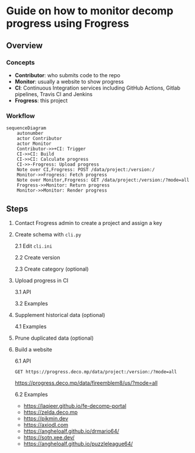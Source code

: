 # Guide on how to monitor decomp progress using Frogress

## Overview

### Concepts

- **Contributor**: who submits code to the repo
- **Monitor**: usually a website to show progress
- **CI**: Continuous Integration services including GitHub Actions, Gitlab pipelines, Travis CI and Jenkins
- **Frogress**: this project

### Workflow

```mermaid
sequenceDiagram
    autonumber
    actor Contributor
    actor Monitor
    Contributor->>+CI: Trigger
    CI->>CI: Build
    CI->>CI: Calculate progress
    CI->>-Frogress: Upload progress
    Note over CI,Frogress: POST /data/project:/version:/
    Monitor->>Frogress: Fetch progress
    Note over Monitor,Frogress: GET /data/project:/version:/?mode=all
    Frogress->>Monitor: Return progress
    Monitor->>Monitor: Render progress
```

## Steps

1. Contact Frogress admin to create a project and assign a key

2. Create schema with `cli.py`

    2.1 Edit `cli.ini`

    2.2 Create version
    
    2.3 Create category (optional)

3. Upload progress in CI

    3.1 API

    3.2 Examples

4. Supplement historical data (optional)

    4.1 Examples

5. Prune duplicated data (optional)

6. Build a website

    6.1 API

    ```
    GET https://progress.deco.mp/data/project:/version:/?mode=all
    ```
    https://progress.deco.mp/data/fireemblem8/us/?mode=all

    6.2 Examples
      - https://laqieer.github.io/fe-decomp-portal
      - https://zelda.deco.mp
      - https://pikmin.dev
      - https://axiodl.com
      - https://angheloalf.github.io/drmario64/
      - https://sotn.xee.dev/
      - https://angheloalf.github.io/puzzleleague64/
